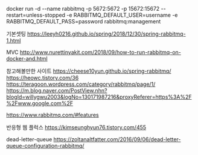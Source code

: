 docker run -d --name rabbitmq -p 5672:5672 -p 15672:15672 --restart=unless-stopped -e RABBITMQ_DEFAULT_USER=username -e RABBITMQ_DEFAULT_PASS=password rabbitmq:management


기본셋팅
https://leeyh0216.github.io/spring/2018/12/30/spring-rabbitmq-1.html

MVC
http://www.nurettinyakit.com/2018/09/how-to-run-rabbitmq-on-docker-and.html

참고해볼만한 사이트
https://cheese10yun.github.io/spring-rabbitmq/
https://heowc.tistory.com/36
https://teragoon.wordpress.com/category/rabbitmq/page/1/
https://m.blog.naver.com/PostView.nhn?blogId=willygwu2003&logNo=130171987216&proxyReferer=https%3A%2F%2Fwww.google.com%2F

https://www.rabbitmq.com/#features

반응형 웹 플럭스
https://kimseunghyun76.tistory.com/455

dead-letter-queue
https://zoltanaltfatter.com/2016/09/06/dead-letter-queue-configuration-rabbitmq/
